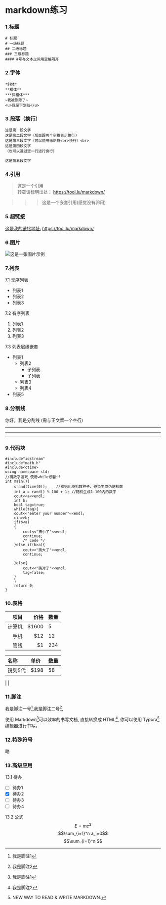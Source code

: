 # markdown练习  

### 1.标题
	# 标题 
	# 一级标题 
	## 二级标题 
	### 三级标题 
	#### #号与文本之间用空格隔开  

### 2.字体
	*斜体*
	**粗体**
	***斜粗体***
	~我被删除了~
	<u>我是下划线</u>

### 3.段落（换行）
	这是第一段文字  
	这是第二段文字（后面跟两个空格表示换行)  
	这是第三段文字（可以使用标识符<br>换行）<br>
	这是第四段文字  
	（也可以通过空一行进行换行）

	这是第五段文字

### 4.引用
>这是一个引用<br>
转载请标明出处：
https://tool.lu/markdown/<br>

>>>这是一个嵌套引用(感觉没有卵用)

### 5.超链接
[这是我的链接地址:](https://tool.lu/markdown/)
<https://tool.lu/markdown/>

### 6.图片
![这是一张图片示例](https://img-blog.csdnimg.cn/8bbc653f3f854023856762ed2c8e43e9.png)

### 7.列表
7.1 无序列表
+ 列表1
+ 列表2
+ 列表3
 
7.2 有序列表
1. 列表1
2. 列表2
3. 列表3

7.3 列表层级嵌套
+ 列表1
	+ 列表2
		+ 子列表
		+ 子列表
	+ 列表3
	+ 列表4
+ 列表5

### 8.分割线
你好，我是分割线
(需与正文留一个空行)

---
---
---

### 9.代码块
```
#include"iostream"
#include"math.h"
#include<ctime>
using namespace std;
//猜数字游戏 使用while嵌套if
int main(){
    srand(time(0));    //初始化随机数种子，避免生成伪随机数
    int a = rand() % 100 + 1; //随机生成1-100内的数字
    cout<<a<<endl;
    int b;
    bool tag=true;
    while(tag){
    cout<<"enter your number"<<endl;
    cin>>b;
    if(b<a)
    {
        cout<<"猜小了"<<endl;
        continue;
        /* code */
    }else if(b>a){
        cout<<"猜大了"<<endl;
        continue;
        
    }else{
        cout<<"猜对了"<<endl;
        tag=false;
    }
    }
    return 0;
}
```
### 10.表格
| 项目        | 价格   |  数量  |
| --------:   | -----:  | :----  |
| 计算机     | \$1600 |   5     |
| 手机        |   \$12   |   12   |
| 管线        |    \$1    |  234  |

|名称       |单价   |数量    |
|:--------- |:------   |:----|
|锐刻5代    | \$198|58|
|
|

### 11.脚注
我是脚注一号[^1],我是脚注二号[^2],

[^1]:我是脚注1
[^2]:我是脚注2

使用 Markdown[^1]可以效率的书写文档, 直接转换成 HTML[^2], 你可以使用 Typora[^T] 编辑器进行书写。
[^1]:Markdown是一种纯文本标记语言
[^2]:HyperText Markup Language 超文本标记语言
[^T]:NEW WAY TO READ & WRITE MARKDOWN.

### 12.特殊符号
略

### 13.高级应用
13.1 待办
	
- [ ] 待办1
- [x] 待办2
- [ ] 待办3	
- [ ] 待办4

13.2 公式
$$E=mc^2$$
$$\sum_{i=1}^n a_i=0$$
$$\sum_{i=1}^n $$








